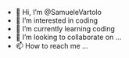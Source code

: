 - 👋 Hi, I’m @SamueleVartolo
- 👀 I’m interested in coding 
- 🌱 I’m currently learning coding
- 💞️ I’m looking to collaborate on ...
- 📫 How to reach me ...

<!---
SamueleVartolo/SamueleVartolo is a ✨ special ✨ repository because its `README.md` (this file) appears on your GitHub profile.
You can click the Preview link to take a look at your changes.
--->
